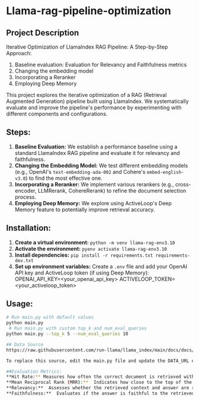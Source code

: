 # Llama-rag-pipeline-optimization 
 ## Project Description
 Iterative Optimization of LlamaIndex RAG Pipeline: A Step-by-Step Approach:

1. Baseline evaluation: Evaluation for Relevancy and Faithfulness metrics 
2. Changing the embedding model 
3. Incorporating a Reranker 
4. Employing Deep Memory 


This project explores the iterative optimization of a RAG (Retrieval Augmented Generation) pipeline built using LlamaIndex. We systematically evaluate and improve the pipeline's performance by experimenting with different components and configurations. 
## Steps: 
  1. **Baseline Evaluation:** We establish a performance baseline using a standard LlamaIndex RAG pipeline and evaluate it for relevancy and faithfulness. 
2. **Changing the Embedding Model:** We test different embedding models (e.g., OpenAI's `text-embedding-ada-002` and Cohere's `embed-english-v3.0`) to find the most effective one. 
3. **Incorporating a Reranker:** We implement various rerankers (e.g., cross-encoder, LLMRerank, CohereRerank) to refine the document selection process. 
4. **Employing Deep Memory:** We explore using ActiveLoop's Deep Memory feature to potentially improve retrieval accuracy. 

 ## Installation: 
1. **Create a virtual environment:** `python -m venv llama-rag-env3.10`
2. **Activate the environment:** `pyenv activate llama-rag-env3.10` 
3. **Install dependencies:** `pip install -r requirements.txt requirements-dev.txt` 
4. **Set up environment variables:** Create a `.env` file and add your OpenAI API key and 
ActiveLoop token (if using Deep Memory):
OPENAI_API_KEY=<your_openai_api_key> 
ACTIVELOOP_TOKEN=<your_activeloop_token>

## Usage: 
```bash 
# Run main.py with default values 
python main.py 
 # Run main.py with custom top_k and num_eval_queries 
python main.py --top_k 5 --num_eval_queries 10 

## Data Source
https://raw.githubusercontent.com/run-llama/llama_index/main/docs/docs/examples/data/paul_graham/paul_graham_essay.txt

To replace this source, edit the main.py file and update the DATA_URL environment variable in the .env file.

##Evaluation Metrics:
**Hit Rate:** Measures how often the correct document is retrieved within the top-k results.
**Mean Reciprocal Rank (MRR):**  Indicates how close to the top of the retrieved documents the correct document typically ranks.
**Relevancy:**  Assesses whether the retrieved context and answer are relevant to the query.
**Faithfulness:**  Evaluates if the answer is faithful to the retrieved context (i.e., not a hallucination).

